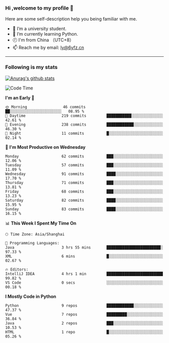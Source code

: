 ### Hi ,welcome to my profile 👋
Here are some self-description help you being familiar with me.
<!--
**liuyunfz/liuyunfz** is a ✨ _special_ ✨ repository because its `README.md` (this file) appears on your GitHub profile.
- 👯 I’m looking to collaborate on ...
- 🤔 I’m looking for help with ...
Here are some ideas to get you started:
-->
- 🏫 I’m a university student.
- 💪 I’m currently learning Python.
- 🕗 I'm from China （UTC+8）
- 📫 Reach me by email: [ly@6yfz.cn](mailto:ly@6yfz.cn)
  
---
### Following is my stats
  
[![Anurag's github stats](https://github-readme-stats.vercel.app/api?username=liuyunfz)](https://github.com/anuraghazra/github-readme-stats)
  
<!--START_SECTION:waka-->
![Code Time](http://img.shields.io/badge/Code%20Time-431%20hrs%2035%20mins-blue)

**I'm an Early 🐤** 

```text
🌞 Morning                46 commits          ██░░░░░░░░░░░░░░░░░░░░░░░   08.95 % 
🌆 Daytime                219 commits         ███████████░░░░░░░░░░░░░░   42.61 % 
🌃 Evening                238 commits         ████████████░░░░░░░░░░░░░   46.30 % 
🌙 Night                  11 commits          █░░░░░░░░░░░░░░░░░░░░░░░░   02.14 % 
```
📅 **I'm Most Productive on Wednesday** 

```text
Monday                   62 commits          ███░░░░░░░░░░░░░░░░░░░░░░   12.06 % 
Tuesday                  57 commits          ███░░░░░░░░░░░░░░░░░░░░░░   11.09 % 
Wednesday                91 commits          ████░░░░░░░░░░░░░░░░░░░░░   17.70 % 
Thursday                 71 commits          ███░░░░░░░░░░░░░░░░░░░░░░   13.81 % 
Friday                   68 commits          ███░░░░░░░░░░░░░░░░░░░░░░   13.23 % 
Saturday                 82 commits          ████░░░░░░░░░░░░░░░░░░░░░   15.95 % 
Sunday                   83 commits          ████░░░░░░░░░░░░░░░░░░░░░   16.15 % 
```


📊 **This Week I Spent My Time On** 

```text
🕑︎ Time Zone: Asia/Shanghai

💬 Programming Languages: 
Java                     3 hrs 55 mins       ████████████████████████░   97.33 % 
XML                      6 mins              █░░░░░░░░░░░░░░░░░░░░░░░░   02.67 % 

🔥 Editors: 
IntelliJ IDEA            4 hrs 1 min         █████████████████████████   99.82 % 
VS Code                  0 secs              ░░░░░░░░░░░░░░░░░░░░░░░░░   00.18 % 
```

**I Mostly Code in Python** 

```text
Python                   9 repos             ████████████░░░░░░░░░░░░░   47.37 % 
Vue                      7 repos             █████████░░░░░░░░░░░░░░░░   36.84 % 
Java                     2 repos             ███░░░░░░░░░░░░░░░░░░░░░░   10.53 % 
HTML                     1 repo              █░░░░░░░░░░░░░░░░░░░░░░░░   05.26 % 
```




<!--END_SECTION:waka-->
